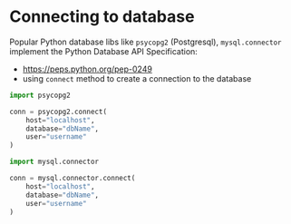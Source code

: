 # Connecting to database

Popular Python database libs like `psycopg2` (Postgresql), `mysql.connector` implement the Python Database API Specification: 
* https://peps.python.org/pep-0249
* using `connect` method to create a connection to the database

```python
import psycopg2

conn = psycopg2.connect(
    host="localhost",
    database="dbName",
    user="username"
)

import mysql.connector

conn = mysql.connector.connect(
    host="localhost",
    database="dbName",
    user="username"
)
```